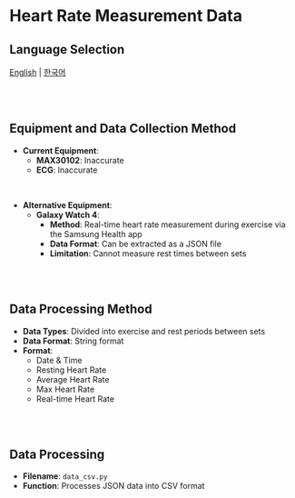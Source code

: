 # Heart Rate Measurement Data

## Language Selection

[English](README.md) | [한국어](README_KR.md)

<br><br>

## Equipment and Data Collection Method

- **Current Equipment**:
  - **MAX30102**: Inaccurate
  - **ECG**: Inaccurate

<br>


- **Alternative Equipment**:
  - **Galaxy Watch 4**:
    - **Method**: Real-time heart rate measurement during exercise via the Samsung Health app
    - **Data Format**: Can be extracted as a JSON file
    - **Limitation**: Cannot measure rest times between sets

<br><br>

## Data Processing Method

- **Data Types**: Divided into exercise and rest periods between sets
- **Data Format**: String format
- **Format**:
  - Date & Time
  - Resting Heart Rate
  - Average Heart Rate
  - Max Heart Rate
  - Real-time Heart Rate

<br><br>

## Data Processing

- **Filename**: `data_csv.py`
- **Function**: Processes JSON data into CSV format
